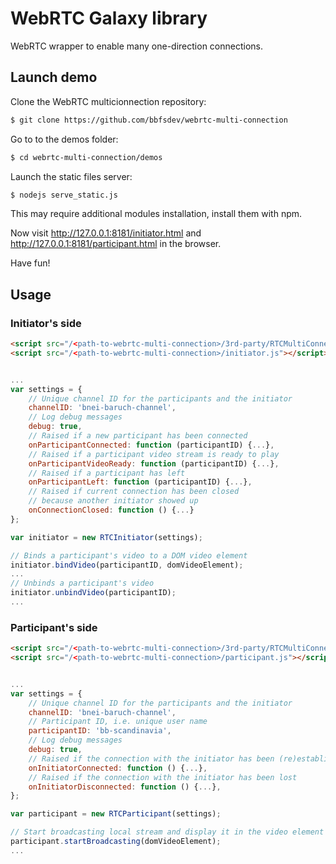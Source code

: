 WebRTC Galaxy library
=======================
WebRTC wrapper to enable many one-direction connections.

Launch demo
-------------

Clone the WebRTC multicionnection repository:
```bash
$ git clone https://github.com/bbfsdev/webrtc-multi-connection
```
Go to to the demos folder:
```bash
$ cd webrtc-multi-connection/demos
```
Launch the static files server:
```bash
$ nodejs serve_static.js
```
This may require additional modules installation, install them with npm.

Now visit http://127.0.0.1:8181/initiator.html and http://127.0.0.1:8181/participant.html in the browser.

Have fun!

Usage
------
### Initiator's side

```html
<script src="/<path-to-webrtc-multi-connection>/3rd-party/RTCMultiConnection-v1.8-experimental.js"></script>
<script src="/<path-to-webrtc-multi-connection>/initiator.js"></script>
```

```javascript

...
var settings = {
    // Unique channel ID for the participants and the initiator
    channelID: 'bnei-baruch-channel',
    // Log debug messages
    debug: true,
    // Raised if a new participant has been connected
    onParticipantConnected: function (participantID) {...},
    // Raised if a participant video stream is ready to play
    onParticipantVideoReady: function (participantID) {...},
    // Raised if a participant has left
    onParticipantLeft: function (participantID) {...},
    // Raised if current connection has been closed
    // because another initiator showed up
    onConnectionClosed: function () {...}
};

var initiator = new RTCInitiator(settings);

// Binds a participant's video to a DOM video element
initiator.bindVideo(participantID, domVideoElement);
...
// Unbinds a participant's video
initiator.unbindVideo(participantID);
...
```
### Participant's side

```html
<script src="/<path-to-webrtc-multi-connection>/3rd-party/RTCMultiConnection-v1.8-experimental.js"></script>
<script src="/<path-to-webrtc-multi-connection>/participant.js"></script>
```

```javascript

...
var settings = {
    // Unique channel ID for the participants and the initiator
    channelID: 'bnei-baruch-channel',
    // Participant ID, i.e. unique user name
    participantID: 'bb-scandinavia',
    // Log debug messages
    debug: true,
    // Raised if the connection with the initiator has been (re)established
    onInitiatorConnected: function () {...},
    // Raised if the connection with the initiator has been lost
    onInitiatorDisconnected: function () {...},
};

var participant = new RTCParticipant(settings);

// Start broadcasting local stream and display it in the video element
participant.startBroadcasting(domVideoElement);
...
```

